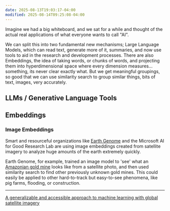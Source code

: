 ```yaml
---
date: 2025-08-13T19:03:17-04:00
modified: 2025-08-14T09:25:08-04:00
---
```


Imagine we had a big whiteboard, and we sat for a while and thought of the actual real applications of what everyone wants to call "AI".

We can split this into two fundamental new mechanisms; Large Language Models, which can read text, generate more of it, summaries, and now use tools to aid in the research and development processes. There are also Embeddings, the idea of taking words, or chunks of words, and projecting them into hyperdimensional space where every dimension measures… something, its never clear exactly what. But we get meaningful groupings, so good that we can use similarity search to group similar things, bits of text, images, very accurately.

## LLMs / Generative Language Tools

## Embeddings
### Image Embeddings

Smart and resourceful organizations like [Earth Genome](https://news.mongabay.com/2024/07/gold-mining-in-the-amazon-has-doubled-in-area-since-2018-ai-tool-shows/) and the Microsoft AI for Good Research Lab are using image embeddings created from satellite imagery to analyze huge amounts of the earth extremely quickly.

Earth Genome, for example, trained an image model to 'see' what an [Amazonian gold mine](https://amazonminingwatch.org/en/about) looks like from a satellite photo, and then used similarity search to find other previously unknown gold mines. This could easily be applied to other hard-to-track but easy-to-see phenomena, like pig farms, flooding, or construction.

---

[A generalizable and accessible approach to machine learning with global satellite imagery](https://www.nature.com/articles/s41467-021-24638-z)